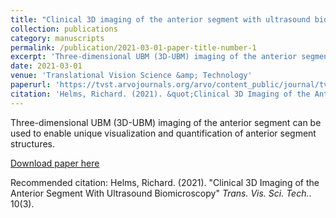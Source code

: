 ```yaml
---
title: "Clinical 3D imaging of the anterior segment with ultrasound biomicroscopy"
collection: publications
category: manuscripts
permalink: /publication/2021-03-01-paper-title-number-1
excerpt: 'Three-dimensional UBM (3D-UBM) imaging of the anterior segment can be used to enable unique visualization and quantification of anterior segment structures.'
date: 2021-03-01
venue: 'Translational Vision Science &amp; Technology'
paperurl: 'https://tvst.arvojournals.org/arvo/content_public/journal/tvst/938517/i2164-2591-10-3-11_1615374609.64483.pdf'
citation: 'Helms, Richard. (2021). &quot;Clinical 3D Imaging of the Anterior Segment With Ultrasound Biomicroscopy&quot; <i>Trans. Vis. Sci. Tech.</i>. 10(3).'
---
```

Three-dimensional UBM (3D-UBM) imaging of the anterior segment can be used to enable unique visualization and quantification of anterior segment structures.

[Download paper here](https://tvst.arvojournals.org/arvo/content_public/journal/tvst/938517/i2164-2591-10-3-11_1615374609.64483.pdf)

Recommended citation: Helms, Richard. (2021). "Clinical 3D Imaging of the Anterior Segment With Ultrasound Biomicroscopy" <i>Trans. Vis. Sci. Tech.</i>. 10(3).